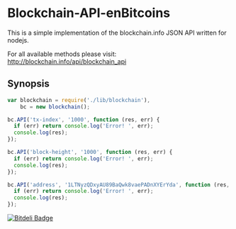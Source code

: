 Blockchain-API-enBitcoins
=========================

This is a simple implementation of the blockchain.info JSON API written for nodejs.

For all available methods please visit: http://blockchain.info/api/blockchain_api

## Synopsis


``` javascript
var blockchain = require('./lib/blockchain'),
    bc = new blockchain();

bc.API('tx-index', '1000', function (res, err) {
  if (err) return console.log('Error! ', err);
  console.log(res);
});

bc.API('block-height', '1000', function (res, err) {
  if (err) return console.log('Error! ', err);
  console.log(res);
});

bc.API('address', '1LTNyzQDxyAU89BaQwk8vaePADnXYErYda', function (res, err) {
  if (err) return console.log('Error! ', err);
  console.log(res);
});

```



[![Bitdeli Badge](https://d2weczhvl823v0.cloudfront.net/orweinberger/blockchain-json-api/trend.png)](https://bitdeli.com/free "Bitdeli Badge")

